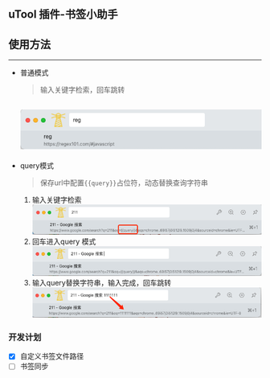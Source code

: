 ## uTool 插件-书签小助手

## 使用方法
---
* 普通模式
  > 输入关键字检索，回车跳转
  
  ![image](https://github.com/HELLOWORED0510/uTools-bookmark-helper/blob/dev/doc/normal.png)
  ---
* query模式
  > 保存url中配置<code>{{query}}</code>占位符，动态替换查询字符串
  1. 输入关键字检索
  ![image](https://github.com/HELLOWORED0510/uTools-bookmark-helper/blob/dev/doc/query_mode.png)
  2. 回车进入query 模式
  ![image](https://github.com/HELLOWORED0510/uTools-bookmark-helper/blob/dev/doc/query_mode_2.png)
  3. 输入query替换字符串，输入完成，回车跳转
  ![image](https://github.com/HELLOWORED0510/uTools-bookmark-helper/blob/dev/doc/query_mode_replace.png)


### 开发计划

- [x] 自定义书签文件路径
- [ ] 书签同步
